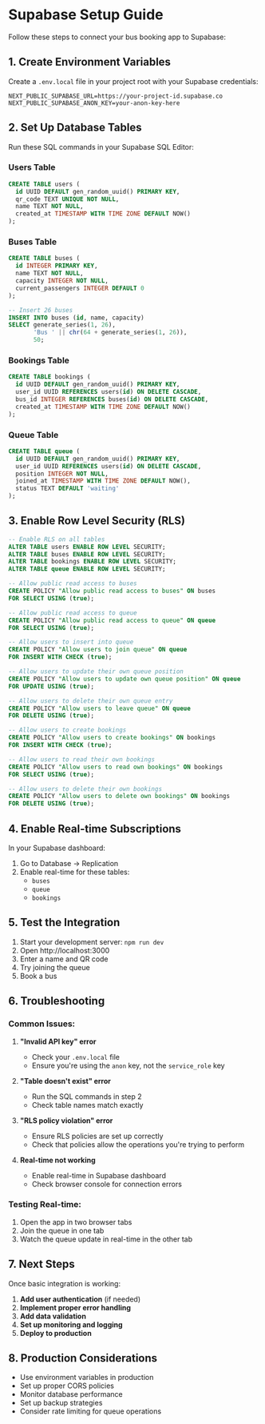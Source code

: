 # Supabase Setup Guide

Follow these steps to connect your bus booking app to Supabase:

## 1. Create Environment Variables

Create a `.env.local` file in your project root with your Supabase credentials:

```env
NEXT_PUBLIC_SUPABASE_URL=https://your-project-id.supabase.co
NEXT_PUBLIC_SUPABASE_ANON_KEY=your-anon-key-here
```

## 2. Set Up Database Tables

Run these SQL commands in your Supabase SQL Editor:

### Users Table
```sql
CREATE TABLE users (
  id UUID DEFAULT gen_random_uuid() PRIMARY KEY,
  qr_code TEXT UNIQUE NOT NULL,
  name TEXT NOT NULL,
  created_at TIMESTAMP WITH TIME ZONE DEFAULT NOW()
);
```

### Buses Table
```sql
CREATE TABLE buses (
  id INTEGER PRIMARY KEY,
  name TEXT NOT NULL,
  capacity INTEGER NOT NULL,
  current_passengers INTEGER DEFAULT 0
);

-- Insert 26 buses
INSERT INTO buses (id, name, capacity) 
SELECT generate_series(1, 26), 
       'Bus ' || chr(64 + generate_series(1, 26)), 
       50;
```

### Bookings Table
```sql
CREATE TABLE bookings (
  id UUID DEFAULT gen_random_uuid() PRIMARY KEY,
  user_id UUID REFERENCES users(id) ON DELETE CASCADE,
  bus_id INTEGER REFERENCES buses(id) ON DELETE CASCADE,
  created_at TIMESTAMP WITH TIME ZONE DEFAULT NOW()
);
```

### Queue Table
```sql
CREATE TABLE queue (
  id UUID DEFAULT gen_random_uuid() PRIMARY KEY,
  user_id UUID REFERENCES users(id) ON DELETE CASCADE,
  position INTEGER NOT NULL,
  joined_at TIMESTAMP WITH TIME ZONE DEFAULT NOW(),
  status TEXT DEFAULT 'waiting'
);
```

## 3. Enable Row Level Security (RLS)

```sql
-- Enable RLS on all tables
ALTER TABLE users ENABLE ROW LEVEL SECURITY;
ALTER TABLE buses ENABLE ROW LEVEL SECURITY;
ALTER TABLE bookings ENABLE ROW LEVEL SECURITY;
ALTER TABLE queue ENABLE ROW LEVEL SECURITY;

-- Allow public read access to buses
CREATE POLICY "Allow public read access to buses" ON buses
FOR SELECT USING (true);

-- Allow public read access to queue
CREATE POLICY "Allow public read access to queue" ON queue
FOR SELECT USING (true);

-- Allow users to insert into queue
CREATE POLICY "Allow users to join queue" ON queue
FOR INSERT WITH CHECK (true);

-- Allow users to update their own queue position
CREATE POLICY "Allow users to update own queue position" ON queue
FOR UPDATE USING (true);

-- Allow users to delete their own queue entry
CREATE POLICY "Allow users to leave queue" ON queue
FOR DELETE USING (true);

-- Allow users to create bookings
CREATE POLICY "Allow users to create bookings" ON bookings
FOR INSERT WITH CHECK (true);

-- Allow users to read their own bookings
CREATE POLICY "Allow users to read own bookings" ON bookings
FOR SELECT USING (true);

-- Allow users to delete their own bookings
CREATE POLICY "Allow users to delete own bookings" ON bookings
FOR DELETE USING (true);
```

## 4. Enable Real-time Subscriptions

In your Supabase dashboard:
1. Go to Database → Replication
2. Enable real-time for these tables:
   - `buses`
   - `queue`
   - `bookings`

## 5. Test the Integration

1. Start your development server: `npm run dev`
2. Open http://localhost:3000
3. Enter a name and QR code
4. Try joining the queue
5. Book a bus

## 6. Troubleshooting

### Common Issues:

1. **"Invalid API key" error**
   - Check your `.env.local` file
   - Ensure you're using the `anon` key, not the `service_role` key

2. **"Table doesn't exist" error**
   - Run the SQL commands in step 2
   - Check table names match exactly

3. **"RLS policy violation" error**
   - Ensure RLS policies are set up correctly
   - Check that policies allow the operations you're trying to perform

4. **Real-time not working**
   - Enable real-time in Supabase dashboard
   - Check browser console for connection errors

### Testing Real-time:

1. Open the app in two browser tabs
2. Join the queue in one tab
3. Watch the queue update in real-time in the other tab

## 7. Next Steps

Once basic integration is working:

1. **Add user authentication** (if needed)
2. **Implement proper error handling**
3. **Add data validation**
4. **Set up monitoring and logging**
5. **Deploy to production**

## 8. Production Considerations

- Use environment variables in production
- Set up proper CORS policies
- Monitor database performance
- Set up backup strategies
- Consider rate limiting for queue operations
